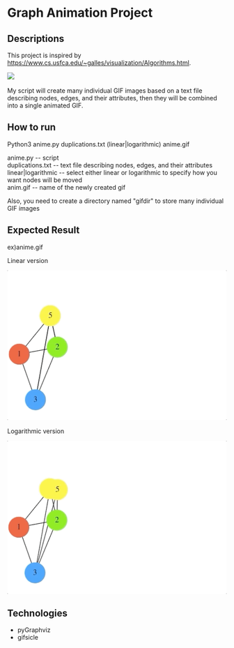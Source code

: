 # Graph Animation Project

## Descriptions
This project is inspired by https://www.cs.usfca.edu/~galles/visualization/Algorithms.html.

![](gif_directory/binary_search.gif)


My script will create many individual GIF images based on a text file describing nodes, edges, and their attributes, then they will be combined into a single animated GIF.

## How to run 
Python3 anime.py duplications.txt (linear|logarithmic) anime.gif

anime.py -- script  <br />
duplications.txt -- text file describing nodes, edges, and their attributes <br />
linear|logarithmic -- select either linear or logarithmic to specify how you want nodes will be moved  <br />
anim.gif -- name of the newly created gif <br />

Also, you need to create a directory named "gifdir" to store many individual GIF images

## Expected Result
ex)anime.gif

Linear version 

![](gif_directory/linear_version.gif)

Logarithmic version

![](gif_directory/logarithmic_version.gif)

## Technologies
- pyGraphviz
- gifsicle

